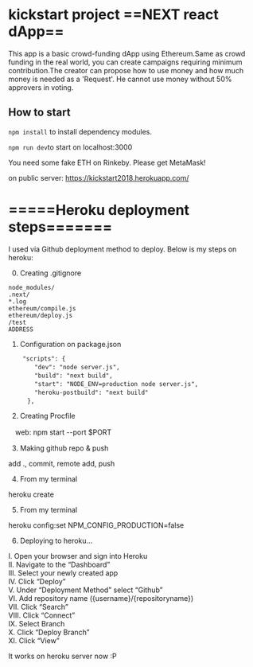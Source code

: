 # kickstart project ==NEXT react dApp==
This app is a basic crowd-funding dApp using Ethereum.Same as crowd funding in the real world, you can create campaigns requiring minimum contribution.The creator can propose how to use money and how much money is needed as a 'Request'. He cannot use money without 50% approvers in voting.

## How to start
`npm install` to install dependency modules.

`npm run dev`to start on localhost:3000
 
 You need some fake ETH on Rinkeby. Please get MetaMask!

on public server:
https://kickstart2018.herokuapp.com/ 

# =====Heroku deployment steps=======
I used via Github deployment method to deploy. Below is my steps on heroku:

0. Creating .gitignore
```
node_modules/  
.next/  
*.log  
ethereum/compile.js  
ethereum/deploy.js  
/test  
ADDRESS  
```

1.  Configuration on package.json
```
    "scripts": {
    　　"dev": "node server.js",
    　　"build": "next build",
    　　"start": "NODE_ENV=production node server.js",
    　　"heroku-postbuild": "next build"
 　　 },
```
2. Creating Procfile

　web: npm start --port $PORT



3. Making github repo & push

add ., commit, remote add, push



4. From my terminal

heroku create <my-app-name>



5. From my terminal

heroku config:set NPM_CONFIG_PRODUCTION=false



6. Deploying to heroku...

I. Open your browser and sign into Heroku  
II. Navigate to the “Dashboard”  
III. Select your newly created app  
IV. Click “Deploy”  
V. Under “Deployment Method” select “Github”  
VI. Add repository name ({username}/{repositoryname})  
VII. Click “Search”  
VIII. Click “Connect”  
IX. Select Branch  
X. Click “Deploy Branch”  
XI. Click “View”   

It works on heroku server now :P


 
 
